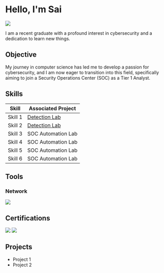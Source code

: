 # Hello, I'm Sai
<a href="https://www.linkedin.com/in/swaroopksn130399/"><img src="https://img.shields.io/badge/-LinkedIn-0072b1?&style=for-the-badge&logo=linkedin&logoColor=white" /></a>

I am a recent graduate with a profound interest in cybersecurity and a dedication to learn new things.

## Objective

My journey in computer science has led me to develop a passion for cybersecurity, and I am now eager to transition into this field, specifically aiming to join a Security Operations Center (SOC) as a Tier 1 Analyst.

## Skills

| Skill                                         | Associated Project         |
|-----------------------------------------------|----------------------------|
| Skill 1                                     | <a href="https://google.com">Detection Lab</a>|
| Skill 2                                     | <a href="https://google.com">Detection Lab</a>|
| Skill 3                                     | SOC Automation Lab|
| Skill 4                                     | SOC Automation Lab|
| Skill 5                                     | SOC Automation Lab|
| Skill 6                                     | SOC Automation Lab|

## Tools

### Network
<div>
    <img src="https://img.shields.io/badge/-Wireshark-1679A7?&style=for-the-badge&logo=Wireshark&logoColor=white" />
</div>


## Certifications
<div>
<img src="https://img.shields.io/badge/-CC-003D7D?&style=for-the-badge&logo=isc2&logoColor=white" />
<img src="https://img.shields.io/badge/-SSCP-003D7D?&style=for-the-badge&logo=isc2&logoColor=white" />
</div>

## Projects
- Project 1
- Project 2
